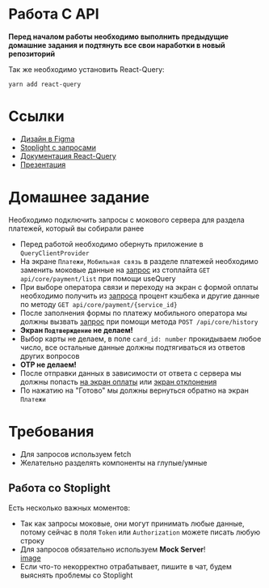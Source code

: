 # Работа С API

**Перед началом работы необходимо выполнить предыдущие домашние задания и подтянуть все свои наработки в новый репозиторий**

Так же необходимо установить React-Query:
```
yarn add react-query
```

# Ссылки
* [Дизайн в Figma](https://www.figma.com/file/NN9GlXCoDOAR5AFKrUAmkl/Skillbox?node-id=306%3A66674)
* [Stoplight с запросами](https://kode-education.stoplight.io/docs/kode-bank/b3A6MzE3MDA5OTc-get-api-core-payment-list)
* [Документация React-Query](https://tanstack.com/query/v4/docs/overview)
* [Презентация](https://docs.google.com/presentation/d/1y4wA7FtBXCvMetgckLdTSfpI3VthcDpPiJvdqgJiFus/edit?usp=sharing)

# Домашнее задание

Необходимо подключить запросы с мокового сервера для раздела платежей, который вы собирали ранее

- Перед работой необходимо обернуть приложение в `QueryClientProvider`
- На экране `Платежи`, `Мобильная связь` в разделе платежей необходимо заменить моковые данные на [запрос](https://kode-education.stoplight.io/docs/kode-bank/b3A6MzE3MDA5OTc-get-api-core-payment-list) из стоплайта `GET api/core/payment/list` при помощи useQuery
- При выборе оператора связи и переходу на экран с формой оплаты необходимо получить из [запроса](https://kode-education.stoplight.io/docs/kode-bank/b3A6Mjk5MjkwNTg-get-api-core-payment-service-id) процент кэшбека и другие данные по методу `GET api/core/payment/{service_id}`
- После заполнения формы по платежу мобильного оператора мы должны вызвать [запрос](https://kode-education.stoplight.io/docs/kode-bank/b3A6MzE3MzA3MTY-api-core-history) при помощи метода `POST /api/core/history`
- **Экран `Подтверждение` не делаем!**
- Выбор карты не делаем, в поле `card_id: number` прокидываем любое число, все остальные данные должны подтягиваться из ответов других вопросов
- **OTP не делаем!**
- После отправки данных в зависимости от ответа с сервера мы должны попасть [на экран оплаты](https://www.figma.com/file/NN9GlXCoDOAR5AFKrUAmkl/Skillbox?node-id=372%3A82448) или [экран отклонения](https://www.figma.com/file/NN9GlXCoDOAR5AFKrUAmkl/Skillbox?node-id=404%3A85746)
- По нажатию на "Готово" мы должны вернуться обратно на экран `Платежи`

# Требования

- Для запросов используем fetch
- Желательно разделять компоненты на глупые/умные

## Работа со Stoplight

Есть несколько важных моментов:
- Так как запросы моковые, они могут принимать любые данные, потому сейчас в поля `Token` или `Authorization` можете писать любую строку
- Для запросов обязательно используем **Mock Server**! \
  [image](https://user-images.githubusercontent.com/89947425/146177197-2c925162-863a-453a-9587-47914dc5f710.png)
- Если что-то некорректно отрабатывает, пишите в чат, будем выяснять проблемы со Stoplight


